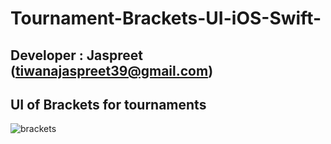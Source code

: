 # Tournament-Brackets-UI-iOS-Swift-
## Developer : Jaspreet (tiwanajaspreet39@gmail.com)
## UI of Brackets for tournaments 
![brackets](https://user-images.githubusercontent.com/40492377/41776179-5c0c255a-7644-11e8-8dce-b554c479d7b0.png)
